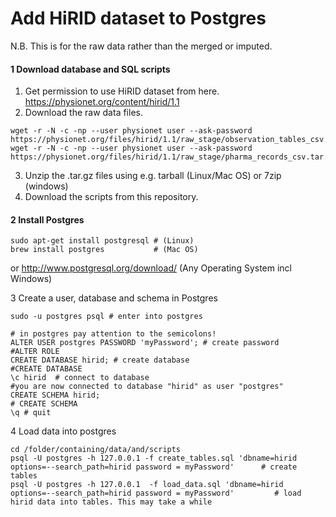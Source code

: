 # Add HiRID dataset to Postgres
N.B. This is for the raw data rather than the merged or imputed.

#### 1 Download database and SQL scripts
1. Get permission to use HiRID dataset from here. https://physionet.org/content/hirid/1.1
2. Download the raw data files.
```
wget -r -N -c -np --user physionet user --ask-password https://physionet.org/files/hirid/1.1/raw_stage/observation_tables_csv.tar.gz
wget -r -N -c -np --user physionet user --ask-password https://physionet.org/files/hirid/1.1/raw_stage/pharma_records_csv.tar.gz
```
3. Unzip the .tar.gz files using e.g. tarball (Linux/Mac OS) or 7zip (windows)
4. Download the scripts from this repository.


#### 2 Install Postgres
```
sudo apt-get install postgresql # (Linux)
brew install postgres           # (Mac OS)
```
or http://www.postgresql.org/download/ (Any Operating System incl Windows)

3 Create a user, database and schema in Postgres
```
sudo -u postgres psql # enter into postgres

# in postgres pay attention to the semicolons!
ALTER USER postgres PASSWORD 'myPassword'; # create password
#ALTER ROLE
CREATE DATABASE hirid; # create database
#CREATE DATABASE
\c hirid  # connect to database
#you are now connected to database "hirid" as user "postgres"
CREATE SCHEMA hirid; 
# CREATE SCHEMA
\q # quit
```
4 Load data into postgres
```
cd /folder/containing/data/and/scripts
psql -U postgres -h 127.0.0.1 -f create_tables.sql 'dbname=hirid options=--search_path=hirid password = myPassword'      # create tables 
psql -U postgres -h 127.0.0.1  -f load_data.sql 'dbname=hirid options=--search_path=hirid password = myPassword'         # load hirid data into tables. This may take a while
```
